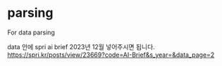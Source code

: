 # parsing
  For data parsing

  
data 안에 spri ai brief 2023년 12월 넣어주시면 됩니다.
https://spri.kr/posts/view/23669?code=AI-Brief&s_year=&data_page=2